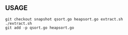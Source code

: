 ## USAGE

```
git checkout snapshot qsort.go heapsort.go extract.sh
./extract.sh
git add -p qsort.go heapsort.go
```
